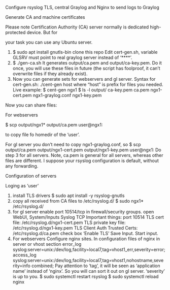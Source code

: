 Configure rsyslog TLS, central Graylog and Nginx to send logs to Graylog

Generate CA and machine certificates

Please note Certification Authority (CA) server normally is dedicated high-protected device. But for

your task you can use any Ubuntu server. 
1. $ sudo apt install gnutls-bin
clone this repo
Edit cert-gen.sh, variable GLSRV must point to real graylog server instead of ‘****’.
2. $ ./gen-ca.sh
It generates output/ca.pem and output/ca-key.pem. Do it once, you will use these files in future (the
script has foolproof, it can’t overwrite files if they already exist).
3. Now you can generate sets for webservers and gl server. Syntax for cert-gen.sh:
./cent-gen host
where “host” is prefix for files you needed. Live example:
$ cent-gen ngx1
$ ls -l output/
ca-key.pem
ca.pem
ngx1-cert.pem
ngx1-graylog.conf
ngx1-key.pem

Now you can share files:

For webservers

$ scp output/ngx1* output/ca.pem user@ngx1:

to copy file fo homedir of the ‘user’.

For gl server you don’t need to copy ngx1-graylog.conf, so
$ scp output/ca.pem output/ngx1-cert.pem output/ngx1-key.pem user@ngx1:
Do step 3 for all servers. Note, ca.pem is general for all servers, whereas other files are different. I
suppose your rsyslog configuration is default, without any forwarding.

Configuration of servers

Loging as ‘user’
1. install TLS drivers
$ sudo apt install -y rsyslog-gnutls
2. copy all received from CA files to /etc/rsyslog.d/
$ sudo ngx1* /etc/rsyslog.d/
3. for gl server 
enable port 10514/tcp in firewall/security groups.
open WebUI, System/Inputs Syslog TCP
Important things:
port 10514
TLS cert file: /etc/rsyslog.d/ngx1-cert.pem
TLS private key file: /etc/rsyslog.d/ngx1-key.pem
TLS Client Auth Trusted Certs: /etc/rsyslog.d/ca.pem
check box ‘Enable TLS’
Save Input. Start input.
4. For webservers
Configure nginx sites. In configuration files of nginx in server or vhost section
error_log syslog:server=unix:/dev/log,facility=local7,tag=vhost1_err,severity=error;
access_log syslog:server=unix:/dev/log,facility=local7,tag=vhost1,nohostname,severity=info combined;
Pay attention to ‘tag’, it will be seen as ‘application name’ instead of ‘nginx’. So you will can sort it 
out on gl server. ‘severity’ is up to you.
$ sudo systemctl restart rsyslog
$ sudo systemctl reload nginx
